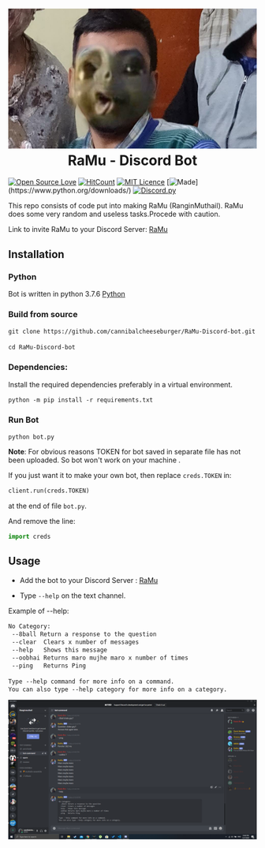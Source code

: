 <h1 align=center>
    <br/>
    <img src=".\img\IMG-20200219-WA0033.jpg">
    <br/>
    RaMu - Discord Bot
</h1>

[![Open Source Love](https://badges.frapsoft.com/os/v1/open-source.svg?v=103)](https://github.com/ellerbrock/open-source-badges/)
[![HitCount](http://hits.dwyl.com/cannibalcheeseburger/Ramu-Discord-bot.svg)](http://hits.dwyl.com/cannibalcheeseburger/Ramu-Discord-bot)
[![MIT Licence](https://badges.frapsoft.com/os/mit/mit.svg?v=103)](https://opensource.org/licenses/mit-license.php)
[![Made](https://img.shields.io/badge/Made%20With-Python%203.7-green.svg?style=for-the-badge")](https://www.python.org/downloads/)
[![Discord.py](https://img.shields.io/badge/discord-bot-blue.svg)](https://discord.com/api/oauth2/authorize?client_id=715204457754787952&permissions=8&scope=bot)


This repo consists of code put into making RaMu (RanginMuthail). RaMu does some very random and useless tasks.Procede with caution.

Link to invite RaMu to your Discord Server: [RaMu](https://discord.com/api/oauth2/authorize?client_id=715204457754787952&permissions=8&scope=bot)

## Installation

### Python
Bot is written in python 3.7.6 [Python](https://www.python.org/downloads/)
 
### Build from source

```
git clone https://github.com/cannibalcheeseburger/RaMu-Discord-bot.git

cd RaMu-Discord-bot
```

### Dependencies:

Install the required dependencies preferably in a virtual environment.

```
python -m pip install -r requirements.txt
```

### Run Bot

```
python bot.py
```

__Note__: For obvious reasons TOKEN for bot saved in separate file has not been uploaded. So bot won't work on your machine . 

If you just want it to make your own bot, then replace `creds.TOKEN` in:
```python
client.run(creds.TOKEN)
```
at the end of file `bot.py`.

And remove the line:

```python 
import creds
```

## Usage 

 - Add the bot to your Discord Server : [RaMu](https://discord.com/api/oauth2/authorize?client_id=715204457754787952&permissions=8&scope=bot)
 
 - Type  `--help` on the text channel.

Example of --help:
 ```
 ​No Category:
  --8ball Return a response to the question
  --clear  Clears x number of messages
  --help   Shows this message
  --oobhai Returns maro mujhe maro x number of times
  --ping   Returns Ping

Type --help command for more info on a command.
You can also type --help category for more info on a category.
 ```

 ![Screenshot](./img/screen.png)
